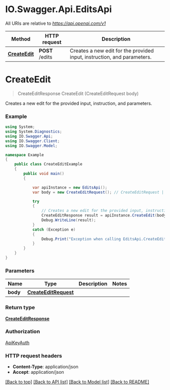 # IO.Swagger.Api.EditsApi

All URIs are relative to *https://api.openai.com/v1*

Method | HTTP request | Description
------------- | ------------- | -------------
[**CreateEdit**](EditsApi.md#createedit) | **POST** /edits | Creates a new edit for the provided input, instruction, and parameters.

<a name="createedit"></a>
# **CreateEdit**
> CreateEditResponse CreateEdit (CreateEditRequest body)

Creates a new edit for the provided input, instruction, and parameters.

### Example
```csharp
using System;
using System.Diagnostics;
using IO.Swagger.Api;
using IO.Swagger.Client;
using IO.Swagger.Model;

namespace Example
{
    public class CreateEditExample
    {
        public void main()
        {

            var apiInstance = new EditsApi();
            var body = new CreateEditRequest(); // CreateEditRequest | 

            try
            {
                // Creates a new edit for the provided input, instruction, and parameters.
                CreateEditResponse result = apiInstance.CreateEdit(body);
                Debug.WriteLine(result);
            }
            catch (Exception e)
            {
                Debug.Print("Exception when calling EditsApi.CreateEdit: " + e.Message );
            }
        }
    }
}
```

### Parameters

Name | Type | Description  | Notes
------------- | ------------- | ------------- | -------------
 **body** | [**CreateEditRequest**](CreateEditRequest.md)|  | 

### Return type

[**CreateEditResponse**](CreateEditResponse.md)

### Authorization

[ApiKeyAuth](../README.md#ApiKeyAuth)

### HTTP request headers

 - **Content-Type**: application/json
 - **Accept**: application/json

[[Back to top]](#) [[Back to API list]](../README.md#documentation-for-api-endpoints) [[Back to Model list]](../README.md#documentation-for-models) [[Back to README]](../README.md)

